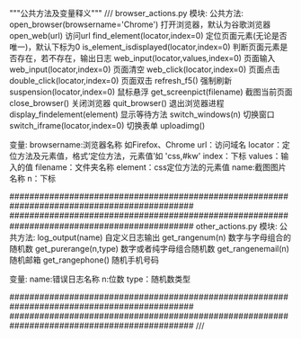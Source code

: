 """公共方法及变量释义"""
///
browser_actions.py 模块:
公共方法:
    open_browser(browsername='Chrome')       打开浏览器，默认为谷歌浏览器
    open_web(url)                            访问url
    find_element(locator,index=0)            定位页面元素(无论是否唯一)，默认下标为0
    is_element_isdisplayed(locator,index=0)  判断页面元素是否存在，若不存在，输出日志
    web_input(locator,values,index=0)        页面输入
    web_input(locator,index=0)               页面清空
    web_click(locator,index=0)               页面点击
    double_click(locator,index=0)            页面双击
    refresh_f5()                             强制刷新 
    suspension(locator,index=0)              鼠标悬浮
    get_screenpict(filename)                 截图当前页面
    close_browser()                          关闭浏览器
    quit_browser()                           退出浏览器进程
    display_findelement(element)             显示等待方法
    switch_windows(n)                        切换窗口
    switch_iframe(locator,index=0)           切换表单
    uploadimg()        

变量:
browsername:浏览器名称 如Firefox、Chrome
url：访问域名
locator：定位方法及元素值，格式‘定位方法，元素值’如 'css,#kw'
index：下标
values：输入的值
filename：文件夹名称
element：css定位方法的元素值
name:截图图片名称
n：下标

#############################################################################################
#############################################################################################
other_actions.py 模块:
公共方法:
    log_output(name)                           自定义日志输出
    get_rangenum(n)                            数字与字母组合的随机数
    get_purerange(n,type)                      数字或者纯字母组合随机数
    get_rangenemail(n)                         随机邮箱
    get_rangephone()                           随机手机号码


变量:
name:错误日志名称
n:位数
type：随机数类型

#############################################################################################
#############################################################################################
///
